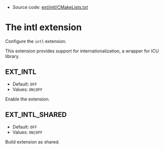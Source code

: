 <!-- This is auto-generated file. -->
* Source code: [ext/intl/CMakeLists.txt](https://github.com/petk/php-build-system/blob/master/cmake/ext/intl/CMakeLists.txt)

# The intl extension

Configure the `intl` extension.

This extension provides support for internationalization, a wrapper for ICU
library.

## EXT_INTL

* Default: `OFF`
* Values: `ON|OFF`

Enable the extension.

## EXT_INTL_SHARED

* Default: `OFF`
* Values: `ON|OFF`

Build extension as shared.
